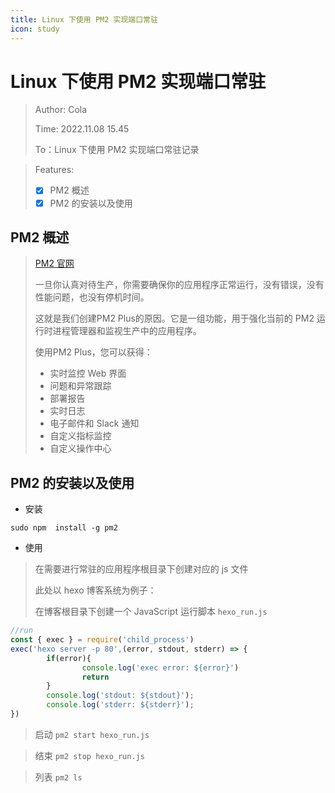 ```yaml
---
title: Linux 下使用 PM2 实现端口常驻
icon: study
---
```


# Linux 下使用 PM2 实现端口常驻

> Author: Cola
>
> Time: 2022.11.08 15.45
>
> To：Linux 下使用 PM2 实现端口常驻记录

> Features:
>
> - [X] PM2 概述
> - [X] PM2 的安装以及使用

## PM2 概述

> [PM2 官网](https://pm2.io/)
>
> 一旦你认真对待生产，你需要确保你的应用程序正常运行，没有错误，没有性能问题，也没有停机时间。
>
> 这就是我们创建PM2 Plus的原因。它是一组功能，用于强化当前的 PM2 运行时进程管理器和监视生产中的应用程序。
>
> 使用PM2 Plus，您可以获得：
>
> * 实时监控 Web 界面
> * 问题和异常跟踪
> * 部署报告
> * 实时日志
> * 电子邮件和 Slack 通知
> * 自定义指标监控
> * 自定义操作中心

## PM2 的安装以及使用

- 安装

```shell
sudo npm  install -g pm2
```

- 使用

> 在需要进行常驻的应用程序根目录下创建对应的 js 文件
>
> 此处以 hexo 博客系统为例子：
>
> 在博客根目录下创建一个 JavaScript 运行脚本 `hexo_run.js`

```javascript
//run
const { exec } = require('child_process')
exec('hexo server -p 80',(error, stdout, stderr) => {
        if(error){
                console.log('exec error: ${error}')
                return
        }
        console.log('stdout: ${stdout}');
        console.log('stderr: ${stderr}');
})
```

> 启动 `pm2 start hexo_run.js`

> 结束 `pm2 stop hexo_run.js`

> 列表 `pm2 ls`
